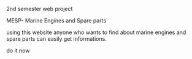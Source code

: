 
2nd semester web project

MESP- Marine Engines and Spare parts

using this website anyone who wants to find about marine engines and spare parts can easily get informations.

do it now

